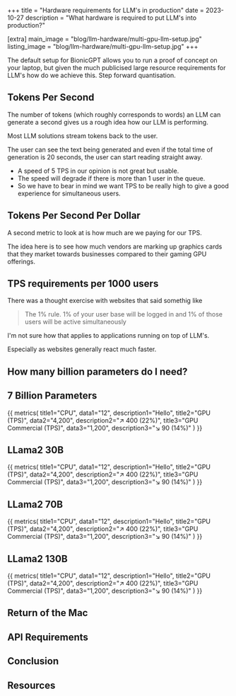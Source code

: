 +++
title = "Hardware requirements for LLM's in production"
date = 2023-10-27
description = "What hardware is required to put LLM's into production?"

[extra]
main_image = "blog/llm-hardware/multi-gpu-llm-setup.jpg"
listing_image = "blog/llm-hardware/multi-gpu-llm-setup.jpg"
+++

The default setup for BionicGPT allows you to run a proof of concept on your laptop, but given the much publicised large resource requirements for LLM's how do we achieve this. Step forward quantisation.	

## Tokens Per Second

The number of tokens (which roughly corresponds to words) an LLM can generate a second gives us a rough idea how our LLM is performing.

Most LLM solutions stream tokens back to the user. 

The user can see the text being generated and even if the total time of generation is 20 seconds, the user can start reading straight away.

* A speed of 5 TPS in our opinion is not great but usable.
* The speed will degrade if there is more than 1 user in the queue.
* So we have to bear in mind we want TPS to be really high to give a good experience for simultaneous users.

## Tokens Per Second Per Dollar

A second metric to look at is how much are we paying for our TPS.

The idea here is to see how much vendors are marking up graphics cards that they market towards businesses compared to their gaming GPU offerings.

## TPS requirements per 1000 users

There was a thought exercise with websites that said somethig like

> The 1% rule. 1% of your user base will be logged in and 1% of those users will be active simultaneously

I'm not sure how that applies to applications running on top of LLM's.

Especially as websites generally react much faster.



## How many billion parameters do I need?

## 7 Billion Parameters


{{ metrics(
    title1="CPU",
    data1="12",
    description1="Hello",
    title2="GPU (TPS)",
    data2="4,200",
    description2="↗︎ 400 (22%)",
    title3="GPU Commercial (TPS)",
    data3="1,200",
    description3="↘︎ 90 (14%)"
) }}

## LLama2 30B

{{ metrics(
    title1="CPU",
    data1="12",
    description1="Hello",
    title2="GPU (TPS)",
    data2="4,200",
    description2="↗︎ 400 (22%)",
    title3="GPU Commercial (TPS)",
    data3="1,200",
    description3="↘︎ 90 (14%)"
) }}

## LLama2 70B

{{ metrics(
    title1="CPU",
    data1="12",
    description1="Hello",
    title2="GPU (TPS)",
    data2="4,200",
    description2="↗︎ 400 (22%)",
    title3="GPU Commercial (TPS)",
    data3="1,200",
    description3="↘︎ 90 (14%)"
) }}

## LLama2 130B

{{ metrics(
    title1="CPU",
    data1="12",
    description1="Hello",
    title2="GPU (TPS)",
    data2="4,200",
    description2="↗︎ 400 (22%)",
    title3="GPU Commercial (TPS)",
    data3="1,200",
    description3="↘︎ 90 (14%)"
) }}

## Return of the Mac

## API Requirements

## Conclusion

## Resources
